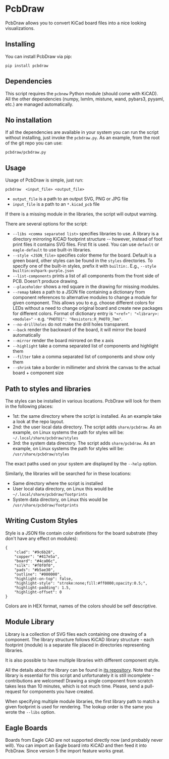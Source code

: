 # PcbDraw

PcbDraw allows you to convert KiCad board files into a nice looking
visualizations.

## Installing

You can install PcbDraw via pip:

```
pip install pcbdraw
```

## Dependencies

This script requires the `pcbnew` Python module (should come with KiCAD). All
the other dependencies (numpy, lxmlm, mistune, wand, pybars3, pyyaml, etc.)
are managed automatically.

## No installation

If all the dependencies are available in your system
you can run the script without installing, just invoke the `pcbdraw.py`.
As an example, from the root of the git repo you can use:

```
pcbdraw/pcbdraw.py
```

## Usage

Usage of PcbDraw is simple, just run:

```.{bash}
pcbdraw  <input_file> <output_file>
```
- `output_file` is a path to an output SVG, PNG or JPG file
- `input_file` is a path to an `*.kicad_pcb` file

If there is a missing module in the libraries, the script will output warning.

There are several options for the script:

- `--libs <comma separated list>` specifies libraries to use. A library is a
  directory mirroring KiCAD footprint structure -- however, instead of foot
  print files it contains SVG files. First fit is used. You can use `default` or
  `eagle-default` to use built-in libraries.
- `--style <JSON_file>` specifies color theme for the board. Default is a green
  board, other styles can be found in the `styles` directories. To specify one
  of the built-in styles, prefix it with `builtin:`. E.g., `--style
  builtin:oshpark-purple.json`
- `--list-components` prints a list of all components from the front side of PCB.
  Doesn't produce drawing.
- `--placeholder` shows a red square in the drawing for missing modules.
- `--remap` takes a path to a JSON file containing a dictionary from component
  references to alternative modules to change a module for given component. This
  allows you to e.g. choose different colors for LEDs without a need to change
  original board and create new packages for different colors. Format of
  dictionary entry is `"<ref>": "<library>:<module>"`  - e.g. `"PHOTO1":
  "Resistors:R_PHOTO_7mm"`.
- `--no-drillholes` do not make the drill holes transparent.
- `--back` render the backward of the board, it will mirror the board automatically
- `--mirror` render the board mirrored on the x axis
- `--highlight` take a comma separated list of components and highlight them
- `--filter` take a comma separated list of components and show only them
- `--shrink` take a border in millimeter and shrink the canvas to the actual
  board + component size

## Path to styles and libraries

The styles can be installed in various locations. PcbDraw will
look for them in the following places:

- 1st: the same directory where the script is installed. As an example take
  a look at the repo layout.
- 2nd: the user local data directory. The script adds `share/pcbdraw`. As an
  example, on Linux systems the path for styles will be:
  `~/.local/share/pcbdraw/styles`
- 3rd: the system data directory. The script adds `share/pcbdraw`. As an
  example, on Linux systems the path for styles will be:
  `/usr/share/pcbdraw/styles`

The exact paths used on your system are displayed by the `--help` option.

Similarly, the libraries will be searched for in these locations:

- Same directory where the script is installed
- User local data directory, on Linux this would be `~/.local/share/pcbdraw/footprints`
- System data directory, on Linux this would be `/usr/share/pcbdraw/footprints`

## Writing Custom Styles

Style is a JSON file contain color definitions for the board substrate (they
don't have any effect on modules):

```.{json}
{
    "clad": "#9c6b28",
    "copper": "#417e5a",
    "board": "#4ca06c",
    "silk": "#f0f0f0",
    "pads": "#b5ae30",
    "outline": "#000000",
    "highlight-on-top": false,
    "highlight-style": "stroke:none;fill:#ff0000;opacity:0.5;",
    "highlight-padding": 1.5,
    "highlight-offset": 0
}
```

Colors are in HEX format, names of the colors should be self descriptive.

## Module Library

Library is a collection of SVG files each containing one drawing of a component.
The library structure follows KiCAD library structure - each footprint (module)
is a separate file placed in directories representing libraries.

It is also possible to have multiple libraries with different component style.

All the details about the library can be found in [its
repository](https://github.com/yaqwsx/PcbDraw-Lib). Note that the library is
essential for this script and unfortunately it is still incomplete -
contributions are welcomed! Drawing a single component from scratch takes less
than 10 minutes, which is not much time. Please, send a pull-request for
components you have created.

When specifying multiple module libraries, the first library path to match a
given footprint is used for rendering. The lookup order is the same you
wrote the `--libs` option.

## Eagle Boards

Boards from Eagle CAD are not supported directly now (and probably never will).
You can import an Eagle board into KiCAD and then feed it into PcbDraw. Since
version 5 the import feature works great.
